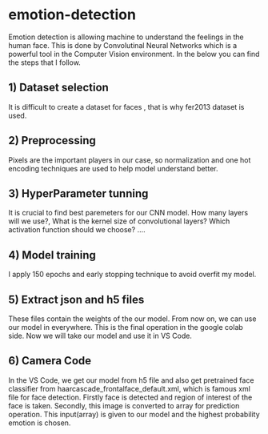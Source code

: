 # emotion-detection

Emotion detection is allowing machine to understand the feelings in the human face. This is done by Convolutinal Neural Networks 
which is a powerful tool in the Computer Vision environment. In the below you can find the steps that I follow.


## 1) Dataset selection

It is difficult to create a dataset for faces , that is why fer2013 dataset is used.

## 2) Preprocessing

Pixels are the important players in our case, so normalization and one hot encoding techniques are used to help model understand
better.

## 3) HyperParameter tunning

It is crucial to find best paremeters for our CNN model. How many layers will we use?, What is the kernel size of convolutional layers?
Which activation function should we choose? ....


## 4) Model training

I apply 150 epochs and early stopping technique to avoid overfit my model.

## 5) Extract json and h5 files

These files contain the weights of the our model. From now on, we can use our model in everywhere.
This is the final operation in the google colab side. Now we will take our model and use it in VS Code.


## 6) Camera Code

In the VS Code, we get our model from h5 file and also get pretrained face classifier from haarcascade_frontalface_default.xml, which is
famous xml file for face detection. Firstly face is detected and region of interest of the face is taken. Secondly, this image is converted 
to array for prediction operation. This input(array) is given to our model and the highest probability emotion is chosen.


